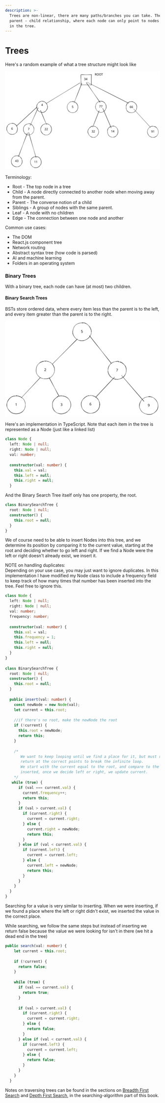 ```yaml
---
description: >-
  Trees are non-linear, there are many paths/branches you can take. There is a
  parent - child relationship, where each node can only point to nodes below it
  in the tree.
---
```


# Trees

Here's a random example of what a tree structure might look like

<img src="../.gitbook/assets/file.drawing (3).svg" alt="" class="gitbook-drawing">

Terminology:

* Root - The top node in a tree
* Child - A node directly connected to another node when moving away from the parent.
* Parent - The converse notion of a child
* Siblings - A group of nodes with the same parent.
* Leaf - A node with no children
* Edge - The connection between one node and another

Common use cases:

* The DOM
* React.js component tree
* Network routing
* Abstract syntax tree (how code is parsed)
* AI and machine learning
* Folders in an operating system

### Binary Trees

With a binary tree, each node can have (at most) two children.

#### Binary Search Trees

BSTs store ordered data, where every item less than the parent is to the left, and every item greater than the parent is to the right.

<img src="../.gitbook/assets/file.drawing (1).svg" alt="" class="gitbook-drawing">

Here's an implementation in TypeScript. Note that each item in the tree is represented as a Node (just like a linked list)

```typescript
class Node {
  left: Node | null;
  right: Node | null;
  val: number;

  constructor(val: number) {
    this.val = val;
    this.left = null;
    this.right = null;
  }

```

And the Binary Search Tree itself only has one property, the root.

```typescript
class BinarySearchTree {
  root: Node | null;
  constructor() {
    this.root = null;
  }
}
```

We of course need to be able to insert Nodes into this tree, and we determine its position by comparing it to the current value, starting at the root and deciding whether to go left and right. If we find a Node were the left or right doesn't already exist, we insert it.

NOTE on handling duplicates:\
Depending on your use case, you may just want to ignore duplicates. In this implementation I have modified my Node class to include a frequency field to keep track of how many times that number has been inserted into the tree. Feel free to ignore this.

```typescript
class Node {
  left: Node | null;
  right: Node | null;
  val: number;
  frequency: number;

  constructor(val: number) {
    this.val = val;
    this.frequency = 1;
    this.left = null;
    this.right = null;
  }
}

class BinarySearchTree {
  root: Node | null;
  constructor() {
    this.root = null;
  }

  public insert(val: number) {
    const newNode = new Node(val);
    let current = this.root;
    
    //if there's no root, make the newNode the root
    if (!current) {
      this.root = newNode;
      return this;
    }

    /* 
       We want to keep looping until we find a place for it, but must remember to
       return at the correct points to break the infinite loop.
       We start with the current equal to the root, and compare to the value being
       inserted, once we decide left or right, we update current.
    */
   while (true) {
      if (val === current.val) {
        current.frequency++;
        return this;
      }
      if (val > current.val) {
        if (current.right) {
          current = current.right;
        } else {
          current.right = newNode;
          return this;
        }
      } else if (val < current.val) {
        if (current.left) {
          current = current.left;
        } else {
          current.left = newNode;
          return this;
        }
      }
    }
  }
}
```

Searching for a value is very similar to inserting. When we were inserting, if we found a place where the left or right didn't exist, we inserted the value in the correct place.&#x20;

While searching, we follow the same steps but instead of inserting we return false because the value we were looking for isn't in there (we hit a dead end in the tree)

```typescript
public search(val: number) {
    let current = this.root;

    if (!current) {
      return false;
    }

    while (true) {
      if (val == current.val) {
        return true;
      }

      if (val > current.val) {
        if (current.right) {
          current = current.right;
        } else {
          return false;
        }
      } else if (val < current.val) {
        if (current.left) {
          current = current.left;
        } else {
          return false;
        }
      }
    }
  }
```

Notes on traversing trees can be found in the sections on [Breadth First Search](../searching-algorithms/breadth-first-search.md) and [Depth First Search](../searching-algorithms/depth-first-search.md), in the searching-algorithm part of this book.
